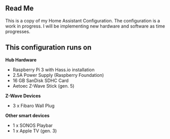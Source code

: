 ## Read Me
This is a copy of my Home Assistant Configuration. The configuration is a work in progress. I will be implementing new hardware and software as time progresses.

## This configuration runs on
**Hub Hardware**
* Raspberry Pi 3 with Hass.io installation
* 2.5A Power Supply (Raspberry Foundation)
* 16 GB SanDisk SDHC Card
* Aetoec Z-Wave Stick (gen. 5)

**Z-Wave Devices**
* 3 x Fibaro Wall Plug

**Other smart devices**
* 1 x SONOS Playbar
* 1 x Apple TV (gen. 3)
